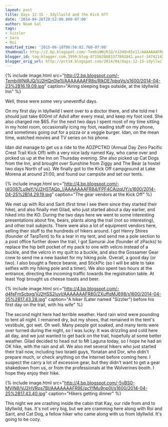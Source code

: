 ```yaml
---
layout: post
title: Days 12-15 - Idyllwild and the Kick Off
date: '2014-04-26T20:52:00.000-07:00'
author: Noam Gal
tags:
- Sizzler
- Sara
- Roi
modified_time: '2015-06-18T06:56:02.760-07:00'
thumbnail: http://2.bp.blogspot.com/-TembiWNjRJQ/VJ2HQn0Ie1I/AAAAAAAFR8s/RlkDE7pbqVs/s72-c/2014-04-23%2B16.19.09.jpg
blogger_id: tag:blogger.com,1999:blog-8715620883377891841.post-3474214287459014338
blogger_orig_url: http://pct14.blogspot.com/2014/04/days-12-15-idyllwild-and-kick-off.html
---
```


{% include image.html src="http://2.bp.blogspot.com/-TembiWNjRJQ/VJ2HQn0Ie1I/AAAAAAAFR8s/RlkDE7pbqVs/s1600/2014-04-23%2B16.19.09.jpg" caption="Airing sleeping bags outside, at the Idyllwild Inn" %}

Well, these were some very uneventful days.

On my first day in Idyllwild I went over to a doctor there, and she told me I should just take 600ml of Advil after every meal, and keep my foot iced. She also charged me $65. For the next two days I spent most of my time sitting in my hotel room, occasionally icing my foot, reading stuff on my phone, and sometimes going out for a pizza or a veggie burger. Idan, on the mean time, watched movies and TV series on his phone.

Idan did manage to get us a ride to the ADZPCTKO (Annual Day Zero Pacific Crest Trail Kick Off) with a very nice lady named Kay, who came over and picked us up at the Inn on Thursday evening. She also picked up Cat Dogs from the Inn, and brought over Sunshine from Ziggy and The Bear (a hostel two days North of us). We finally got to the Kick Off campground at Lake Morena at around 21:00, and found our campsite and set our tents.

{% include image.html src="http://4.bp.blogspot.com/-l4G087Lu9eY/VJ2HSTAQp_I/AAAAAAAFR84/FPF4CAizqUY/s1600/2014-04-25%2B14.29.19.jpg" caption="The gear vendors at the Kick Off" %}

We met up with Roi and Sarit (first time I see them since they started their hike), and also finally met Gilad, who just started about a day earlier, and hiked into the KO. During the two days here we went to some interesting presentations about fire, bears, plants along the trail (not so interesting), and other trail subjects. There were also a lot of equipment vendors here, selling their stuff to the hundreds of hikers around. I got Henry Shires (founder of TarpTent) to fix a tear in my tent, and send me a pole section to a post office further down the trail, I got Samurai Joe (founder of zPacks) to replace the hip belt pocket of my pack to one with velcro instead of a buckle, and the velcro in my quilt to a buckle, and also the Gossamer Gear crew to send me a new basket for my hiking pole. Overall, a good day (or two). I also bought a fleece beanie, and StickPic (so I will be able to take selfies with my hiking pole and a timer). We also spent two hours at the entrance, directing the incoming traffic towards the registration table. At least Yogi brought us cheese toasts and beer.

{% include image.html src="http://4.bp.blogspot.com/-d4feFmScbxg/VJ2HSS2luvI/AAAAAAAFR80/ZXuffqMJ698/s1600/2014-04-25%2B17.43.28.jpg" caption="A hiker (Later named &quot;Sizzler&quot;) before his first day on the trail, with his wife" %}

The second night here had terrible weather. Hard rain wind were pounding to tent all night. I remained dry, but my shoes, that remained in the tent's vestibule, got wet. Oh well. Many people got soaked, and many tents were over turned during the night, so I was lucky. It was drizzling and cold here all day, and we just wanted to get back on the trail, hopefully at some better weather. Gilad decided to head out to Mt Laguna today, so I hope he had an OK hike, with the rain and all. We also met several hikers who just started their trail now, including two Israeli guys, Yonatan and Dor, who didn't prepare much, or check anything on the Internet before coming here. I suspect the carry a lot of excessive gear, but they didn't want to get a gear shakedown from us, or from the professionals at the Wolverines booth. I hope they enjoy their hike.

{% include image.html src="http://4.bp.blogspot.com/-5yBS0-MVjN8/VJ2HVRps7BI/AAAAAAAFR9E/pcYfMu9np0I/s1600/2014-04-25%2B17.43.40.jpg" caption="Hikers getting dinner" %}

This night we are crashing inside the cabin that Kay, our ride from and to Idyllwild, has. It's not very big, but we are cramming here along with Roi and Sarit, and Cat Dog, a fellow hiker who came along with us from Idyllwild. It's going to be cozy.
